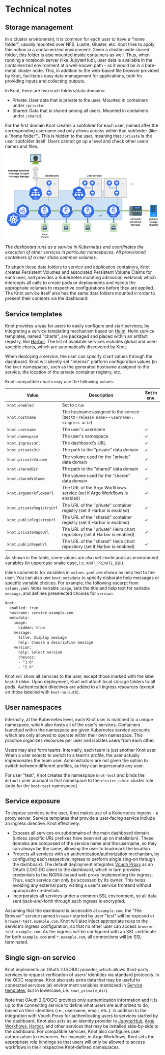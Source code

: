 Technical notes
===============

Storage management
------------------

In a cluster environment, it is common for each user to have a "home folder", usually mounted over NFS, Lustre, Gluster, etc. Knot tries to apply this notion in a containerized environment: Given a cluster-wide shared folder, this folder is also mounted inside containers as well. Thus, when running a notebook server (like JupyterHub), user data is available in the containerized environment at a well-known path - as it would be in a bare-metal cluster node. This, in addition to the web-based file browser provided by Knot, facilitates easy data management for applications, both for providing inputs and collecting outputs.

In Knot, there are two such folders/data domains:

- Private: User data that is private to the user. Mounted in containers under `/private`.
- Shared: Data that is shared among all users. Mounted in containers under `/shared`.

For the first domain Knot creates a subfolder for each user, named after the corresponding username and only allows access within that subfolder (like a "home folder"). This is hidden to the user, meaning that `/private` is the user subfolder itself. Users cannot go up a level and check other users' names and files.

![](images/service-layout.png)

*The dashboard runs as a service in Kubernetes and coordinates the execution of other services in particular namespaces. All provisioned containers of a user share common volumes.*

To attach these data folders to service and application containers, Knot creates Persistent Volumes and associated Persistent Volume Claims for each user, and provides a Kubernetes mutating admission webhook which intercepts all calls to create pods or deployments and injects the appropriate volumes to respective configurations before they are applied. The Knot service itself also has the same data folders mounted in order to present their contents via the dashboard.

Service templates
-----------------

Knot provides a way for users to easily configure and start services, by integrating a service templating mechanism based on [Helm](https://helm.sh). Helm service templates, named "charts", are packaged and placed within an artifact registry, like [Harbor](https://goharbor.io). The list of available services includes global and user-specific charts, which are automatically discovered by Knot.

When deploying a service, the user can specify chart values through the dashboard. Knot will silently set "internal" platform configuration values (in the `knot` namespace), such as the generated hostname assigned to the service, the location of the private container registry, etc.

Knot-compatible charts may use the following values:

| Value                     | Description                                                                             | Set in env.
| ------------------------- | --------------------------------------------------------------------------------------- | -----------
| `knot.enabled`            | Set to `true`                                                                           |
| `knot.hostname`           | The hostname assigned to the service (set to `<release name>-<username>.<ingress url>`) |
| `knot.username`           | The user's username                                                                     | ✓
| `knot.namespace`          | The user's namespace                                                                    | ✓
| `knot.ingressUrl`         | The dashboard's URL                                                                     | ✓
| `knot.privateDir`         | The path to the "private" data domain                                                   | ✓
| `knot.privateVolume`      | The volume used for the "private" data domain                                           | ✓
| `knot.sharedDir`          | The path to the "shared" data domain                                                    | ✓
| `knot.sharedVolume`       | The volume used for the "shared" data domain                                            | ✓
| `knot.argoWorkflowsUrl`   | The URL of the Argo Worfklows service (set if Argo Workflows is enabled)                | ✓
| `knot.privateRegistryUrl` | The URL of the "private" container registry (set if Harbor is enabled)                  | ✓
| `knot.publicRegistryUrl`  | The URL of the "shared" container registry (set if Harbor is enabled)                   | ✓
| `knot.privateRepoUrl`     | The URL of the "private" Helm chart repository (set if Harbor is enabled)               | ✓
| `knot.publicRepoUrl`      | The URL of the "shared" Helm chart repository (set if Harbor is enabled)                | ✓

As shown in the table, some values are also set inside pods as environment variables (in uppercase snake case, i.e. `KNOT_PRIVATE_DIR`).

Inline comments for variables in `values.yaml` are shown as help text to the user. You can also use `knot.metadata` to specify elaborate help messages or specific variable choices. For example, the following excerpt from `values.yaml` hides variable `image`, sets the title and help text for variable `message`, and defines preselected choices for `version`:

```
knot:
  enabled: true
  hostname: service.example.com
  metadata:
    image:
      hidden: true
    message:
      title: Display message
      help: Choose a descriptive message
    version:
      help: Select version
      choices:
      - "1.0"
      - "2.0"
```

Knot will show all services to the user, except those marked with the label `knot-hidden`. Upon deployment, Knot will attach local storage folders to all pods. Authentication directives are added to all ingress resources (except on those labelled with `knot-no-auth`).

User namespaces
---------------

Internally, at the Kubernetes level, each Knot user is matched to a unique namespace, which also hosts all of the user's services. Containers launched within the namespace are given Kubernetes service accounts which are only allowed to operate within their own namespace. This practice organizes resources per user and isolates users from each other.

Users may also form teams. Internally, each team is just another Knot user. When a user selects to switch to a team's profile, the user actually impersonates the team user. Administrators are not given the option to switch between different profiles, as they can impersonate any user.

For user "test", Knot creates the namespace `knot-test` and binds the `default` user account in that namespace to the `cluster-admin` cluster role (only for the `knot-test` namespace).

Service exposure
----------------

To expose services to the user, Knot makes use of a Kubernetes ingress - a proxy server. Service templates that provide a user-facing service include an ingress directive. Knot effectively:

- Exposes all services on subdomains of the main dashboard domain (unless specific URL prefixes have been set up on installation). These domains are composed of the service name and the username, so they can always be the same, allowing the user to bookmark the location.
- Protects all services with an authentication/authorization mechanism, by configuring each respective ingress to perform single sing-on through the dashboard. The default deployment integrates [Vouch Proxy](https://github.com/vouch/vouch-proxy) as an OAuth 2.0/OIDC client to the dashboard, which in turn provides credentials to the NGINX-based web proxy implementing the ingress. Thus, each service can only be accessed by its owner. This helps avoiding any external party visiting a user's service frontend without appropriate credentials.
- Incorporates all services under a common SSL environment, so all data sent back-and-forth through each ingress is encrypted.

Assuming that the dashboard is accessible at `example.com`, the "File Browser" service named `browser` started by user "test" will be exposed at `browser-test.example.com`. Knot will also inject appropriate rules to the service's ingress configuration, so that no other user can access `browser-test.example.com`. As the ingress will be configured with an SSL certificate for both `example.com` and `*.example.com`, all connections will be SSL terminated.

Single sign-on service
----------------------

Knot implements an OAuth 2.0/OIDC provider, which allows third-party services to request verification of users' identities via standard protocols. In the OIDC response, Knot also sets extra data that may be useful to connected services (all environment variables mentioned in [Service templates](#service-templates), but in lowercase, i.e. `knot_private_dir`).

Note that OAuth 2.0/OIDC provides only authentication information and it is up to the connecting service to define what users are authorized to do, based on their identities (i.e., username, email, etc.). In addition to the integration with Vouch Proxy for authenticating users to services started by the dashboard, Knot also acts as an identity provider to [JupyterHub](https://jupyter.org/hub), [Argo Workflows](https://argoproj.github.io/workflows), [Harbor](https://goharbor.io), and other services that may be installed side-by-side to the dashboard. For compatible services, Knot also configures user authorization to resources. For example, in Argo Workflows, Knot sets the appropriate role bindings so that users will only be allowed to access workflows in their respective Knot-defined namespaces.
